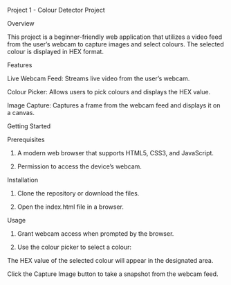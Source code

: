 Project 1 - Colour Detector Project


Overview

This project is a beginner-friendly web application that utilizes a video feed from the user’s webcam to capture images and select colours. The selected colour is displayed in HEX format.

Features

Live Webcam Feed: Streams live video from the user’s webcam.

Colour Picker: Allows users to pick colours and displays the HEX value.

Image Capture: Captures a frame from the webcam feed and displays it on a canvas.

Getting Started

Prerequisites

1. A modern web browser that supports HTML5, CSS3, and JavaScript.

2. Permission to access the device’s webcam.

Installation

1. Clone the repository or download the files.

2. Open the index.html file in a browser.

Usage

1. Grant webcam access when prompted by the browser.

2. Use the colour picker to select a colour:

The HEX value of the selected colour will appear in the designated area.

Click the Capture Image button to take a snapshot from the webcam feed.
